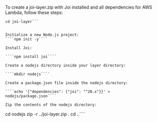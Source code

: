 To create a joi-layer.zip with Joi installed and all dependencies for AWS Lambda, follow these steps:


```mkdir joi-layer
cd joi-layer```


Initialize a new Node.js project:
````npm init -y````

Install Joi:

````npm install joi````

Create a nodejs directory inside your layer directory:

````mkdir nodejs````

Create a package.json file inside the nodejs directory:

````echo '{"dependencies": {"joi": "^20.x"}}' > nodejs/package.json````

Zip the contents of the nodejs directory:
````
cd nodejs
zip -r ../joi-layer.zip .
cd ..````